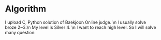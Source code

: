 # Algorithm
I upload C, Python solution of Baekjoon Online judge. \n
I usually solve broze 2~3.\n
My level is Silver 4. \n
I want to reach high level. So I will solve many question
